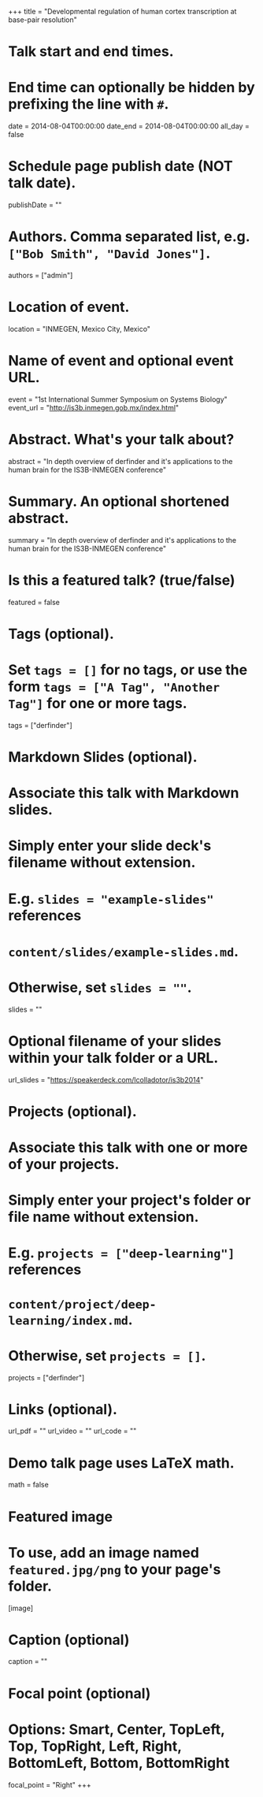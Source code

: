 +++
title = "Developmental regulation of human cortex transcription at base-pair resolution"

# Talk start and end times.
#   End time can optionally be hidden by prefixing the line with `#`.
date = 2014-08-04T00:00:00
date_end = 2014-08-04T00:00:00
all_day = false

# Schedule page publish date (NOT talk date).
publishDate = ""

# Authors. Comma separated list, e.g. `["Bob Smith", "David Jones"]`.
authors = ["admin"]

# Location of event.
location = "INMEGEN, Mexico City, Mexico"

# Name of event and optional event URL.
event = "1st International Summer Symposium on Systems Biology"
event_url = "http://is3b.inmegen.gob.mx/index.html"

# Abstract. What's your talk about?
abstract = "In depth overview of derfinder and it's applications to the human brain for the IS3B-INMEGEN conference"

# Summary. An optional shortened abstract.
summary = "In depth overview of derfinder and it's applications to the human brain for the IS3B-INMEGEN conference"

# Is this a featured talk? (true/false)
featured = false

# Tags (optional).
#   Set `tags = []` for no tags, or use the form `tags = ["A Tag", "Another Tag"]` for one or more tags.
tags = ["derfinder"]

# Markdown Slides (optional).
#   Associate this talk with Markdown slides.
#   Simply enter your slide deck's filename without extension.
#   E.g. `slides = "example-slides"` references 
#   `content/slides/example-slides.md`.
#   Otherwise, set `slides = ""`.
slides = ""

# Optional filename of your slides within your talk folder or a URL.
url_slides = "https://speakerdeck.com/lcolladotor/is3b2014"

# Projects (optional).
#   Associate this talk with one or more of your projects.
#   Simply enter your project's folder or file name without extension.
#   E.g. `projects = ["deep-learning"]` references 
#   `content/project/deep-learning/index.md`.
#   Otherwise, set `projects = []`.
projects = ["derfinder"]

# Links (optional).
url_pdf = ""
url_video = ""
url_code = ""

# Demo talk page uses LaTeX math.
math = false

# Featured image
# To use, add an image named `featured.jpg/png` to your page's folder. 
[image]
  # Caption (optional)
  caption = ""

  # Focal point (optional)
  # Options: Smart, Center, TopLeft, Top, TopRight, Left, Right, BottomLeft, Bottom, BottomRight
  focal_point = "Right"
+++

<script async class="speakerdeck-embed" data-id="c8a0758305724448b78c1b15a00baeec" data-ratio="1.33333333333333" src="//speakerdeck.com/assets/embed.js"></script>

<!--

{{% alert note %}}
Click on the **Slides** button above to view the built-in slides feature.
{{% /alert %}}


Slides can be added in a few ways:

- **Create** slides using Academic's *Slides* feature and link using `url_slides` parameter in the front matter of the talk file
- **Upload** an existing slide deck to `static/` and link using `url_slides` parameter in the front matter of the talk file
- **Embed** your slides (e.g. Google Slides) or presentation video on this page using [shortcodes](https://sourcethemes.com/academic/docs/writing-markdown-latex/).

Further talk details can easily be added to this page using *Markdown* and $\rm \LaTeX$ math code.

-->
